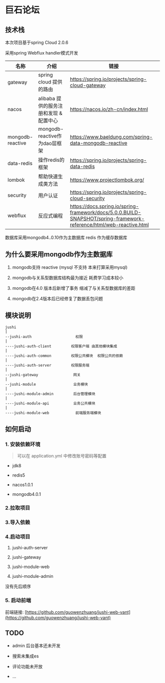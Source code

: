 # 巨石论坛

## 技术栈

本次项目基于spring Cloud 2.0.6

采用spring Webflux handler模式开发

| 名称               | 介绍                        | 链接                                                                                                                  |
| ---------------- | ------------------------- | ------------------------------------------------------------------------------------------------------------------- |
| gateway          | spring cloud 提供的路由        | https://spring.io/projects/spring-cloud-gateway                                                                     |
| nacos            | alibaba 提供的服务注册和发现 & 配置中心 | https://nacos.io/zh-cn/index.html                                                                                   |
| mongodb-reactive | mongodb-reactive作为dao层框架  | https://www.baeldung.com/spring-data-mongodb-reactive                                                               |
| data-redis       | 操作redis的框架                | https://spring.io/projects/spring-data-redis                                                                        |
| lombok           | 帮助快速生成类方法                 | https://www.projectlombok.org/                                                                                      |
| security         | 用户认证                      | https://spring.io/projects/spring-cloud-security                                                                    |
| webflux          | 反应式编程                     | https://docs.spring.io/spring-framework/docs/5.0.0.BUILD-SNAPSHOT/spring-framework-reference/html/web-reactive.html |

数据库采用mongodb4..0.10作为主数据库 redis 作为缓存数据库

## 为什么要采用mongodb作为主数据库

1. mongodb支持 reactive (mysql 不支持 本来打算采用mysql)

2. mongodb与关系型数据库结构最为接近 耗费学习成本较小

3. mongodb在4.0 版本后新增了事务 缩减了与关系型数据库的差距

4. mongodb在2.4版本后已经修复了数据丢包问题

## 模块说明

```
jushi   
| 
--jushi-auth                    权限
|
----jushi-auth-client         权限客户端 由其他模块集成
|
----jushi-auth-common         权限公共模块  权限公共的依赖
|
----jushi-auth-server         权限服务端
|
--jushi-gateway                网关
|
--jushi-module                 业务模块
|
----jushi-module-admin         后台管理模块
|
----jushi-module-api           业务公共模块
|
----jushi-module-web            前端服务端模块
```

## 如何启动

### 1. 安装依赖环境

> 可以在 application.yml 中修改账号密码等配置

- jdk8

- redis5

- nacos1.0.1 

- mongodb4.0.1

### 2.拉取项目

### 3.导入依赖

### 4.启动项目

1. jushi-auth-server

2. jushi-gateway

3. jushi-module-web

4. jushi-module-admin

没有先后顺序

### 5. 启动前端

前端链接: [https://github.com/guowenzhuang/jushi-web-vant](https://github.com/guowenzhuang/jushi-web-vant)

## TODO

- admin 后台基本还未开发

- 搜索未集成es

- 评论功能未开放

- ...
